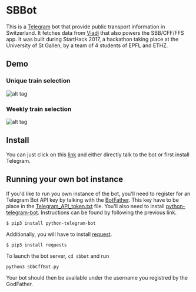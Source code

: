 # SBBot

This is a [Telegram](https://telegram.org) bot that provide public transport information in Switzerland. It fetches data from [Viadi](https://www.ubique.ch/projects/viadi/) that also powers the SBB/CFF/FFS app.
It was built during StartHack 2017, a hackathon taking place at the University of St Gallen, by a team of 4 students of EPFL and ETHZ.

## Demo

### Unique train selection
![alt tag](https://github.com/lamourj/sbbot/blob/master/unique.gif)

### Weekly train selection
![alt tag](https://github.com/lamourj/sbbot/blob/master/weekly.gif)


## Install

You can just click on this [link](https://telegram.me/SbbCffBot) and either directly talk to the bot or first install Telegram. 

## Running your own bot instance
If you'd like to run you own instance of the bot, you'll need to register for an Telegram Bot API key by talking with the [BotFather](https://telegram.me/BotFather). This key have to be place in the 
[Telegram_API_token.txt](../Telegram_API_token.txt) file.
You'll also need to install [python-telegram-bot](https://github.com/python-telegram-bot/python-telegram-bot). Instructions can be found by following the previous link.
```
$ pip3 install python-telegram-bot
```

Additionally, you will have to install [request](http://docs.python-requests.org/en/master/user/install/). 
```
$ pip3 install requests 
```

To launch the bot server, ````cd sbbot```` and run 
```
python3 sbbCffBot.py
```
Your bot should then be available under the username you registred by the GodFather.
